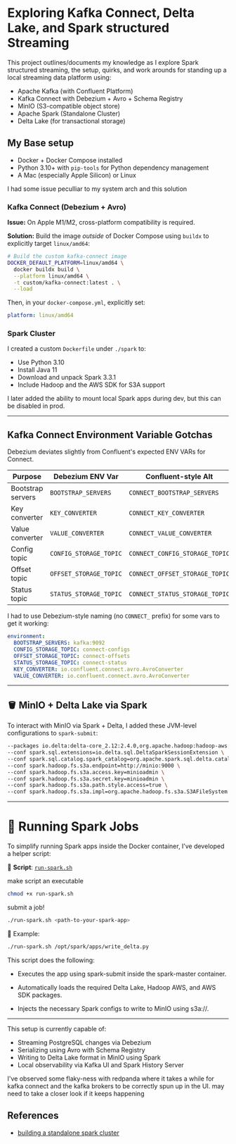 # Exploring Kafka Connect, Delta Lake, and Spark structured Streaming

This project outlines/documents my knowledge as I explore Spark structured streaming, the setup, quirks, and work arounds for standing up a local streaming data platform using:

- Apache Kafka (with Confluent Platform)
- Kafka Connect with Debezium + Avro + Schema Registry
- MinIO (S3-compatible object store)
- Apache Spark (Standalone Cluster)
- Delta Lake (for transactional storage)

## My Base setup

- Docker + Docker Compose installed
- Python 3.10+ with `pip-tools` for Python dependency management
- A Mac (especially Apple Silicon) or Linux

I had some issue peculliar to my system arch and this solution

### Kafka Connect (Debezium + Avro)
**Issue:** On Apple M1/M2, cross-platform compatibility is required.

**Solution:** Build the image _outside_ of Docker Compose using `buildx` to explicitly target `linux/amd64`:

```bash
# Build the custom kafka-connect image
DOCKER_DEFAULT_PLATFORM=linux/amd64 \
  docker buildx build \
  --platform linux/amd64 \
  -t custom/kafka-connect:latest . \
  --load
```

Then, in your `docker-compose.yml`, explicitly set:
```yaml
platform: linux/amd64
```

### Spark Cluster
I created a custom `Dockerfile` under `./spark` to:
- Use Python 3.10
- Install Java 11
- Download and unpack Spark 3.3.1
- Include Hadoop and the AWS SDK for S3A support

I later added the ability to mount local Spark apps during dev, but this can be disabled in prod.

---

## Kafka Connect Environment Variable Gotchas

Debezium deviates slightly from Confluent's expected ENV VARs for Connect.

| Purpose | Debezium ENV Var | Confluent-style Alt |
|--------|------------------|---------------------|
| Bootstrap servers | `BOOTSTRAP_SERVERS` | `CONNECT_BOOTSTRAP_SERVERS` |
| Key converter | `KEY_CONVERTER` | `CONNECT_KEY_CONVERTER` |
| Value converter | `VALUE_CONVERTER` | `CONNECT_VALUE_CONVERTER` |
| Config topic | `CONFIG_STORAGE_TOPIC` | `CONNECT_CONFIG_STORAGE_TOPIC` |
| Offset topic | `OFFSET_STORAGE_TOPIC` | `CONNECT_OFFSET_STORAGE_TOPIC` |
| Status topic | `STATUS_STORAGE_TOPIC` | `CONNECT_STATUS_STORAGE_TOPIC` |

I had to use Debezium-style naming (no `CONNECT_` prefix) for some vars to get it working:

```yaml
environment:
  BOOTSTRAP_SERVERS: kafka:9092
  CONFIG_STORAGE_TOPIC: connect-configs
  OFFSET_STORAGE_TOPIC: connect-offsets
  STATUS_STORAGE_TOPIC: connect-status
  KEY_CONVERTER: io.confluent.connect.avro.AvroConverter
  VALUE_CONVERTER: io.confluent.connect.avro.AvroConverter
```

---

## 🪣 MinIO + Delta Lake via Spark

To interact with MinIO via Spark + Delta, I added these JVM-level configurations to `spark-submit`:

```bash
--packages io.delta:delta-core_2.12:2.4.0,org.apache.hadoop:hadoop-aws:3.3.1,com.amazonaws:aws-java-sdk-bundle:1.11.1026 \
--conf spark.sql.extensions=io.delta.sql.DeltaSparkSessionExtension \
--conf spark.sql.catalog.spark_catalog=org.apache.spark.sql.delta.catalog.DeltaCatalog \
--conf spark.hadoop.fs.s3a.endpoint=http://minio:9000 \
--conf spark.hadoop.fs.s3a.access.key=minioadmin \
--conf spark.hadoop.fs.s3a.secret.key=minioadmin \
--conf spark.hadoop.fs.s3a.path.style.access=true \
--conf spark.hadoop.fs.s3a.impl=org.apache.hadoop.fs.s3a.S3AFileSystem
```

---

# 🚀 Running Spark Jobs

To simplify running Spark apps inside the Docker container, I’ve developed a helper script:

📄 **Script**: [`run-spark.sh`](./run-spark.sh)

make script an executable

```bash
chmod +x run-spark.sh 
```

submit a job!
```bash
./run-spark.sh <path-to-your-spark-app>
```

🔧 Example:
```bash
./run-spark.sh /opt/spark/apps/write_delta.py
```

This script does the following:

- Executes the app using spark-submit inside the spark-master container.

- Automatically loads the required Delta Lake, Hadoop AWS, and AWS SDK packages.

- Injects the necessary Spark configs to write to MinIO using s3a://.


---


This setup is currently capable of:
- Streaming PostgreSQL changes via Debezium
- Serializing using Avro with Schema Registry
- Writing to Delta Lake format in MinIO using Spark
- Local observability via Kafka UI and Spark History Server

I've observed some flaky-ness with redpanda where it takes a while for kafka connect and the kafka brokers to be correctly spun up in the UI. may need to take a closer look if it keeps happening

## References

- [building a standalone spark cluster](https://medium.com/@MarinAgli1/setting-up-a-spark-standalone-cluster-on-docker-in-layman-terms-8cbdc9fdd14b)
